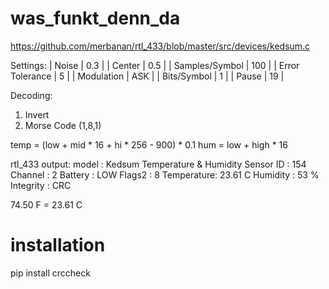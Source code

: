 # was_funkt_denn_da

https://github.com/merbanan/rtl_433/blob/master/src/devices/kedsum.c

Settings:
  | Noise           | 0.3 |
  | Center          | 0.5 |
  | Samples/Symbol  | 100 |
  | Error Tolerance | 5   |
  | Modulation      | ASK |
  | Bits/Symbol     | 1   |
  | Pause           | 19  |

Decoding:
  1. Invert
  2. Morse Code (1,8,1) 

temp = (low + mid * 16 + hi * 256 - 900) * 0.1
hum = low + high * 16


rtl_433 output:
model      : Kedsum Temperature & Humidity Sensor   ID        : 154
Channel    : 2            Battery   : LOW           Flags2    : 8
Temperature: 23.61 C      Humidity  : 53 %          Integrity : CRC

74.50 F = 23.61 C


# installation

pip install crccheck
